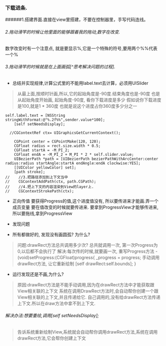 ### 下载进条.
######1.搭建界面.直接在view里搭建，不要在控制器里，手写代码连线。

###### 2.拖动滑竿的时候让他里面的能够跟着我的拖动,数字在改变.
数字改变时有一个注意点, 就是要显示%,它是一个特殊的符号,要用两个%%代表一个%

###### 3.拖动滑竿的时候就是在上面画弧[^思考解决问题的过程].

- 总结并实现规律,计算公式里的不能用label.text去计算，必须用UISlider

>从最上面,按顺时针画,所以,它的起始角度是-90度.结束角度也是-90度
也是从起始角度开始画,
起始角度-90度, 看你下载进度是多少
假如说你下载进度是100,就是1 * 360度
也就是说这个进度占你360度多少分之一

```
self.label.text = [NSString stringWithFormat:@"%.2f%%",sender.value*100];
    [self setNeedsDisplay];
```

```
  //CGContextRef ctx= UIGraphicsGetCurrentContext();

    CGPoint center = CGPointMake(120, 120);
    CGFloat radius = rect.size.width * 0.5;
    CGFloat startA = -M_PI_2;
    CGFloat endA = -M_PI_2 + M_PI * 2 * self.slider.value;
    UIBezierPath *path = [UIBezierPath bezierPathWithArcCenter:center radius:radius startAngle:startA endAngle:endA clockwise:YES];
    [[UIColor yellowColor] set];
    [path stroke];
//    //3.把路径添加到上下文当中
//    CGContextAddPath(ctx, path.CGPath);
//    //4.把上下文的内容渲染到View的layer上.
//    CGContextStrokePath(ctx);
```

- 正向传值
要获得Progress的值,这个进度值没有, 所以要传进来才能画.弄一个成员变量
要在值改变的时候就要传进来.
要拿到ProgressView才能够传进来,所以要拖线,拿到ProgressView

- 发现问题

 - 所有都做好的, 发现没有画圆孤?
为什么?
>问题:drawRect方法总共调用多少次?
总共就调用一次, 第一次Progress为0,以后都不会执行了
解决:每次传的时候,就要画一次,
重写Progress方法
-(void)setProgress:(CGFloat)progress{
_progress = progress;
手动调用drawRect方法, 让它重新绘制
[self drawRect:self.bounds];
}

 - 运行发现还是不画,为什么?
>原因:drawRect方法是不能手动调用,因为在drawRect方法中才能获取跟View相关联的上下文
系统在调用DrawRect方法时,会自动帮你创建一个跟View相关联的上下文,并且传递给它.
自己调用的,没有给drawRect方法传递上下文.所以在draw方法中拿不到上下文.

###### 解决办法:想要重绘,调用[self setNeedsDisplay];
>告诉系统重新绘制View,系统就会自动帮你调用drawRect方法,系统在调用
drawRect方法,它会帮你创建上下文
